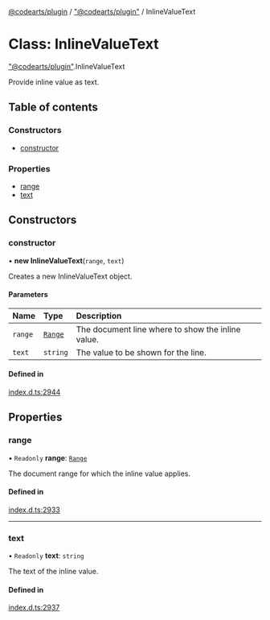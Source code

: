 [@codearts/plugin](../README.md) / ["@codearts/plugin"](../modules/_codearts_plugin_.md) / InlineValueText

# Class: InlineValueText

["@codearts/plugin"](../modules/_codearts_plugin_.md).InlineValueText

Provide inline value as text.

## Table of contents

### Constructors

- [constructor](codearts_plugin_.InlineValueText.md#constructor)

### Properties

- [range](codearts_plugin_.InlineValueText.md#range)
- [text](codearts_plugin_.InlineValueText.md#text)

## Constructors

### constructor

• **new InlineValueText**(`range`, `text`)

Creates a new InlineValueText object.

#### Parameters

| Name | Type | Description |
| :------ | :------ | :------ |
| `range` | [`Range`](codearts_plugin_.Range.md) | The document line where to show the inline value. |
| `text` | `string` | The value to be shown for the line. |

#### Defined in

[index.d.ts:2944](https://github.com/huaweicloud/cloudide-plugin-api/blob/4d28848/index.d.ts#L2944)

## Properties

### range

• `Readonly` **range**: [`Range`](codearts_plugin_.Range.md)

The document range for which the inline value applies.

#### Defined in

[index.d.ts:2933](https://github.com/huaweicloud/cloudide-plugin-api/blob/4d28848/index.d.ts#L2933)

___

### text

• `Readonly` **text**: `string`

The text of the inline value.

#### Defined in

[index.d.ts:2937](https://github.com/huaweicloud/cloudide-plugin-api/blob/4d28848/index.d.ts#L2937)
